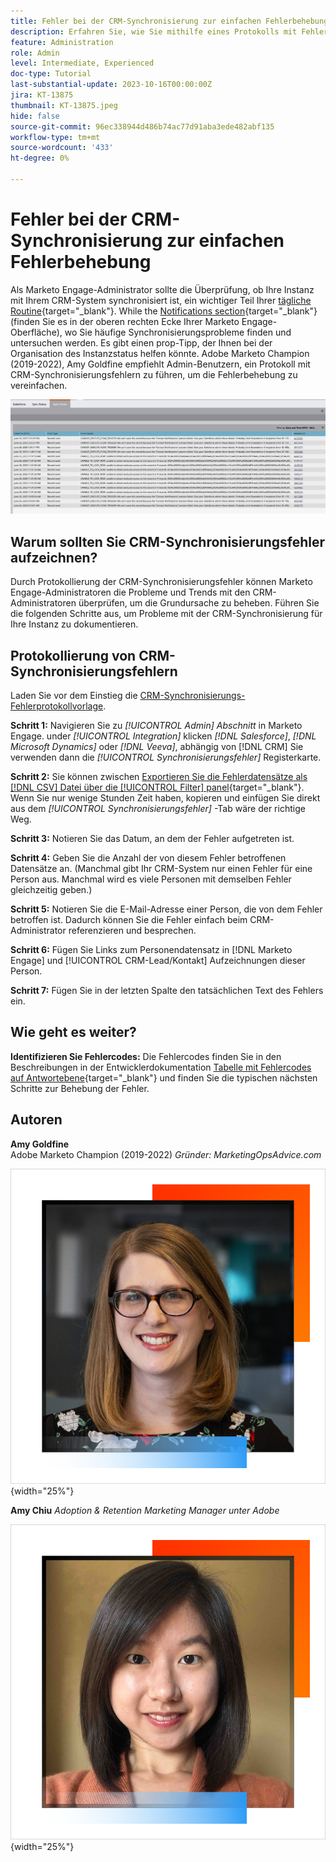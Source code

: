 ```yaml
---
title: Fehler bei der CRM-Synchronisierung zur einfachen Fehlerbehebung
description: Erfahren Sie, wie Sie mithilfe eines Protokolls mit Fehlern bei der CRM-Synchronisierung Probleme bei der CRM-Synchronisierung untersuchen und diese reibungslos ausführen können.
feature: Administration
role: Admin
level: Intermediate, Experienced
doc-type: Tutorial
last-substantial-update: 2023-10-16T00:00:00Z
jira: KT-13875
thumbnail: KT-13875.jpeg
hide: false
source-git-commit: 96ec338944d486b74ac77d91aba3ede482abf135
workflow-type: tm+mt
source-wordcount: '433'
ht-degree: 0%

---
```



# Fehler bei der CRM-Synchronisierung zur einfachen Fehlerbehebung

Als Marketo Engage-Administrator sollte die Überprüfung, ob Ihre Instanz mit Ihrem CRM-System synchronisiert ist, ein wichtiger Teil Ihrer [tägliche Routine](https://nation.marketo.com/t5/champion-program-blogs/my-marketo-morning-routine-tips-for-driving-marketing-operation/ba-p/247508){target="_blank"}. While the [Notifications section](https://experienceleague.adobe.com/docs/marketo/using/product-docs/core-marketo-concepts/miscellaneous/notification-types.html){target="_blank"} (finden Sie es in der oberen rechten Ecke Ihrer Marketo Engage-Oberfläche), wo Sie häufige Synchronisierungsprobleme finden und untersuchen werden. Es gibt einen prop-Tipp, der Ihnen bei der Organisation des Instanzstatus helfen könnte. Adobe Marketo Champion (2019-2022), Amy Goldfine empfiehlt Admin-Benutzern, ein Protokoll mit CRM-Synchronisierungsfehlern zu führen, um die Fehlerbehebung zu vereinfachen.

![Screenshot der Registerkarte &quot;Synchronisierungsfehler&quot;](/help/tutorial-inherited-instance/_assets/Marketo_Engage_Admin_Salesforce_Sync_Errors_Tab.png)

## Warum sollten Sie CRM-Synchronisierungsfehler aufzeichnen?

Durch Protokollierung der CRM-Synchronisierungsfehler können Marketo Engage-Administratoren die Probleme und Trends mit den CRM-Administratoren überprüfen, um die Grundursache zu beheben. Führen Sie die folgenden Schritte aus, um Probleme mit der CRM-Synchronisierung für Ihre Instanz zu dokumentieren.

## Protokollierung von CRM-Synchronisierungsfehlern

Laden Sie vor dem Einstieg die [CRM-Synchronisierungs-Fehlerprotokollvorlage](/help/tutorial-inherited-instance/_assets/downloads/Adobe-Marketo-Engage_CRM-Sync-Error-Log-Template.xlsx).

**Schritt 1:** Navigieren Sie zu *[!UICONTROL Admin] Abschnitt* in Marketo Engage. under *[!UICONTROL Integration]* klicken *[!DNL Salesforce]*, *[!DNL Microsoft Dynamics]* oder *[!DNL Veeva]*, abhängig von [!DNL CRM] Sie verwenden dann die *[!UICONTROL Synchronisierungsfehler]* Registerkarte.

**Schritt 2:** Sie können zwischen [Exportieren Sie die Fehlerdatensätze als [!DNL CSV] Datei über die [!UICONTROL Filter] panel](https://experienceleague.adobe.com/docs/marketo/using/product-docs/crm-sync/salesforce-sync/salesforce-sync-errors.html#filter-sync-errors){target="_blank"}. Wenn Sie nur wenige Stunden Zeit haben, kopieren und einfügen Sie direkt aus dem *[!UICONTROL Synchronisierungsfehler]* -Tab wäre der richtige Weg.

**Schritt 3:** Notieren Sie das Datum, an dem der Fehler aufgetreten ist.

**Schritt 4:** Geben Sie die Anzahl der von diesem Fehler betroffenen Datensätze an. (Manchmal gibt Ihr CRM-System nur einen Fehler für eine Person aus. Manchmal wird es viele Personen mit demselben Fehler gleichzeitig geben.)

**Schritt 5:** Notieren Sie die E-Mail-Adresse einer Person, die von dem Fehler betroffen ist. Dadurch können Sie die Fehler einfach beim CRM-Administrator referenzieren und besprechen.

**Schritt 6:** Fügen Sie Links zum Personendatensatz in [!DNL Marketo Engage] und [!UICONTROL CRM-Lead/Kontakt] Aufzeichnungen dieser Person.

**Schritt 7:** Fügen Sie in der letzten Spalte den tatsächlichen Text des Fehlers ein.

## Wie geht es weiter?

**Identifizieren Sie Fehlercodes:** Die Fehlercodes finden Sie in den Beschreibungen in der Entwicklerdokumentation [Tabelle mit Fehlercodes auf Antwortebene](https://developers.marketo.com/rest-api/error-codes/#response_level_error_codes){target="_blank"} und finden Sie die typischen nächsten Schritte zur Behebung der Fehler.

## Autoren

**Amy Goldfine**\
Adobe Marketo Champion (2019-2022)
*Gründer: MarketingOpsAdvice.com*

![Amy Goldfine](/help/tutorial-inherited-instance/_assets/authors/Customer_Author_Amy_Goldfine.png){width="25%"}

**Amy Chiu**
*Adoption &amp; Retention Marketing Manager unter Adobe*

![Amy Chiu](/help/tutorial-inherited-instance/_assets/authors/Adobe_Author_Amy_Chiu.png){width="25%"}

